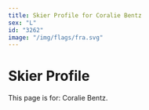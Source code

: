 ```yaml
---
title: Skier Profile for Coralie Bentz
sex: "L"
id: "3262"
image: "/img/flags/fra.svg" 
---
```


# Skier Profile

This page is for: Coralie Bentz.
    